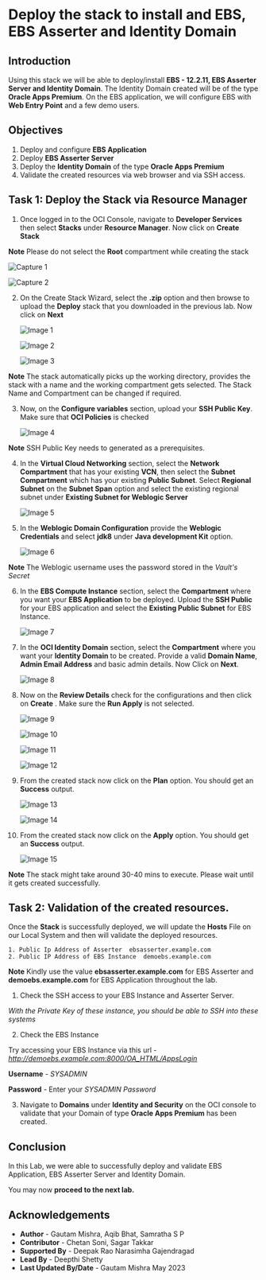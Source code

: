 
# Deploy the stack to install and EBS, EBS Asserter and Identity Domain

## Introduction

Using this stack we will be able to deploy/install **EBS - 12.2.11, EBS Asserter Server and Identity Domain**. The Identity Domain created will be of the type **Oracle Apps Premium**. On the EBS application, we will configure EBS with **Web Entry Point** and a few demo users.


## Objectives

1.	Deploy and configure **EBS Application**
2. 	Deploy **EBS Asserter Server**
3.	Deploy the **Identity Domain** of the type **Oracle Apps Premium**
4.	Validate the created resources via web browser and via SSH access.

## Task 1: Deploy the Stack via Resource Manager

1. Once logged in to the OCI Console, navigate to **Developer Services** then select **Stacks** under **Resource Manager**. Now click on **Create Stack**

**Note** Please do not select the **Root** compartment while creating the stack

![Capture 1](./images/image21.png "Capture 1")
	
![Capture 2](./images/image22.png "Capture 2")
 
2. On the Create Stack Wizard, select the **.zip** option and then browse to upload the **Deploy** stack that you downloaded in the previous lab. Now click on **Next**

	![Image 1](./images/image1.jpg "Image 1")
	
	![Image 2](./images/image2.jpg "Image 2")
	
	![Image 3](./images/image3.jpg "Image 3")
	
**Note** The stack automatically picks up the working directory, provides the stack with a name and the working compartment gets selected. The Stack Name and Compartment can be changed if required.

3. Now, on the **Configure variables** section, upload your **SSH Public Key**. Make sure that **OCI Policies** is checked 

	![Image 4](./images/image4.jpg "Image 4")
	
**Note** SSH Public Key needs to generated as a prerequisites.	
	
4. In the **Virtual Cloud Networking** section, select the **Network Compartment** that has your existing **VCN**, then select the **Subnet Compartment**  which has your existing **Public Subnet**. Select **Regional Subnet** on the **Subnet Span** option and select the existing regional subnet under **Existing Subnet for Weblogic Server**

	![Image 5](./images/image5.jpg "Image 5")	
	
5. In the **Weblogic Domain Configuration** provide the **Weblogic Credentials** and select **jdk8** under **Java development Kit** option.

	![Image 6](./images/image6.jpg "Image 6")	

**Note** The Weblogic username uses the password stored in the *Vault's Secret*

6. In the **EBS Compute Instance** section, select the **Compartment** where you want your **EBS Application** to be deployed. Upload the **SSH Public** for your EBS application and select the **Existing Public Subnet** for EBS Instance.

	![Image 7](./images/image7.jpg "Image 7")

7. In the **OCI Identity Domain** section, select the **Compartment** where you want your **Identity Domain** to be created. Provide a valid **Domain Name**, **Admin Email Address** and basic admin details. Now Click on **Next**. 
	
    ![Image 8](./images/image8.jpg "Image 8")
	
8. Now on the **Review Details** check for the configurations and then click on **Create** . Make sure the **Run Apply** is not selected.

	![Image 9](./images/image9.jpg "Image 9")
	
	![Image 10](./images/image10.jpg "Image 10")
	
	![Image 11](./images/image11.jpg "Image 11")
	
	![Image 12](./images/image12.jpg "Image 12")
	
9. From the created stack now click on the **Plan** option. You should get an **Success** output.

	![Image 13](./images/image13.jpg "Image 13")
	
	![Image 14](./images/image14.jpg "Image 14")
	
9. From the created stack now click on the **Apply** option. You should get an **Success** output.	

	![Image 15](./images/image15.jpg "Image 15")

**Note** The stack might take around 30-40 mins to execute. Please wait until it gets created successfully.

## Task 2: Validation of the created resources.

Once the **Stack** is successfully deployed, we will update the **Hosts** File on our Local System and then will validate the deployed resources.

	1. Public Ip Address of Asserter  ebsasserter.example.com
	2. Public IP Address of EBS Instance  demoebs.example.com
	
**Note** Kindly use the value **ebsasserter.example.com** for EBS Asserter and **demoebs.example.com** for EBS Application throughout the lab.

1. Check the SSH access to your EBS Instance and Asserter Server. 

*With the Private Key of these instance, you should be able to SSH into these systems*

2. Check the EBS Instance

Try accessing your EBS Instance via this url - *http://demoebs.example.com:8000/OA_HTML/AppsLogin*

**Username** - *SYSADMIN*

**Password** - Enter your *SYSADMIN Password*

3. Navigate to **Domains** under **Identity and Security** on the OCI console to validate that your Domain of type **Oracle Apps Premium** has been created.

## Conclusion

In this Lab, we were able to successfully deploy and validate EBS Application, EBS Asserter Server and Identity Domain. 

 You may now **proceed to the next lab.**

## Acknowledgements
* **Author** - Gautam Mishra, Aqib Bhat, Samratha S P
* **Contributor** - Chetan Soni, Sagar Takkar
* **Supported By** - Deepak Rao Narasimha Gajendragad
* **Lead By** - Deepthi Shetty 
* **Last Updated By/Date** - Gautam Mishra May 2023
